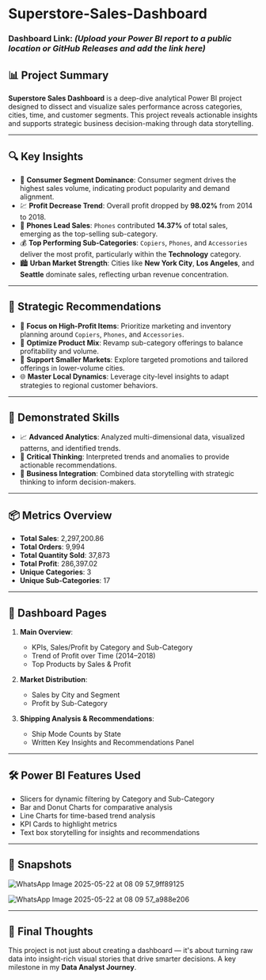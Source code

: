 # Superstore-Sales-Dashboard

### Dashboard Link: *(Upload your Power BI report to a public location or GitHub Releases and add the link here)*

## 📊 Project Summary

**Superstore Sales Dashboard** is a deep-dive analytical Power BI project designed to dissect and visualize sales performance across categories, cities, time, and customer segments. This project reveals actionable insights and supports strategic business decision-making through data storytelling.

---

## 🔍 Key Insights

- 🚀 **Consumer Segment Dominance**: Consumer segment drives the highest sales volume, indicating product popularity and demand alignment.
- 💹 **Profit Decrease Trend**: Overall profit dropped by **98.02%** from 2014 to 2018.
- 📱 **Phones Lead Sales**: `Phones` contributed **14.37%** of total sales, emerging as the top-selling sub-category.
- 💰 **Top Performing Sub-Categories**: `Copiers`, `Phones`, and `Accessories` deliver the most profit, particularly within the **Technology** category.
- 🏙️ **Urban Market Strength**: Cities like **New York City**, **Los Angeles**, and **Seattle** dominate sales, reflecting urban revenue concentration.

---

## 🎯 Strategic Recommendations

- 🎯 **Focus on High-Profit Items**: Prioritize marketing and inventory planning around `Copiers`, `Phones`, and `Accessories`.
- 🔄 **Optimize Product Mix**: Revamp sub-category offerings to balance profitability and volume.
- 🌱 **Support Smaller Markets**: Explore targeted promotions and tailored offerings in lower-volume cities.
- 🌐 **Master Local Dynamics**: Leverage city-level insights to adapt strategies to regional customer behaviors.

---

## 🧠 Demonstrated Skills

- 📈 **Advanced Analytics**: Analyzed multi-dimensional data, visualized patterns, and identified trends.
- 🧠 **Critical Thinking**: Interpreted trends and anomalies to provide actionable recommendations.
- 🏢 **Business Integration**: Combined data storytelling with strategic thinking to inform decision-makers.

---

## 📦 Metrics Overview

- **Total Sales**: 2,297,200.86  
- **Total Orders**: 9,994  
- **Total Quantity Sold**: 37,873  
- **Total Profit**: 286,397.02  
- **Unique Categories**: 3  
- **Unique Sub-Categories**: 17  

---

## 📌 Dashboard Pages

1. **Main Overview**:
   - KPIs, Sales/Profit by Category and Sub-Category
   - Trend of Profit over Time (2014–2018)
   - Top Products by Sales & Profit

2. **Market Distribution**:
   - Sales by City and Segment
   - Profit by Sub-Category

3. **Shipping Analysis & Recommendations**:
   - Ship Mode Counts by State
   - Written Key Insights and Recommendations Panel

---

## 🛠 Power BI Features Used

- Slicers for dynamic filtering by Category and Sub-Category
- Bar and Donut Charts for comparative analysis
- Line Charts for time-based trend analysis
- KPI Cards to highlight metrics
- Text box storytelling for insights and recommendations

---

## 📸 Snapshots
![WhatsApp Image 2025-05-22 at 08 09 57_9ff89125](https://github.com/user-attachments/assets/803abf00-7ed6-4886-bdb1-41c85ad3b35b)

![WhatsApp Image 2025-05-22 at 08 09 57_a988e206](https://github.com/user-attachments/assets/ef8f3acc-2895-44ac-92e1-28f2193d1585)



---

## 🧭 Final Thoughts

This project is not just about creating a dashboard — it's about turning raw data into insight-rich visual stories that drive smarter decisions. A key milestone in my **Data Analyst Journey**.

